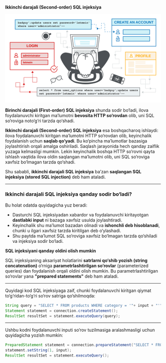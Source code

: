 
**Ikkinchi darajali (Second-order) SQL injeksiya**

![](https://raw.githubusercontent.com/akhatkulov/WebSec-Notes/f58775a136e63e0ed47efb896d59f61238f21a1a/Injection/SQL/Second-order%20SQL%20injection/Second-order%20SQL%20injection.svg)

**Birinchi darajali (First-order) SQL injeksiya** shunda sodir bo‘ladi, ilova foydalanuvchi kiritgan ma’lumotni **bevosita HTTP so‘rovdan** olib, uni SQL so‘roviga noto‘g‘ri tarzda qo‘shadi.

**Ikkinchi darajali (Second-order) SQL injeksiya** esa boshqacharoq ishlaydi: ilova foydalanuvchi kiritgan ma’lumotni HTTP so‘rovdan olib, keyinchalik foydalanish uchun **saqlab qo‘yadi**. Bu ko‘pincha ma’lumotlar bazasiga joylashtirish orqali amalga oshiriladi. Saqlash jarayonida hech qanday zaiflik yuzaga kelmasligi mumkin. Lekin keyinchalik boshqa HTTP so‘rovni qayta ishlash vaqtida ilova oldin saqlangan ma’lumotni olib, uni SQL so‘roviga xavfsiz bo‘lmagan tarzda qo‘shadi.

Shu sababli, **ikkinchi darajali SQL injeksiya** ba’zan **saqlangan SQL injeksiya (stored SQL injection)** deb ham ataladi.

---

### Ikkinchi darajali SQL injeksiya qanday sodir bo‘ladi?

Bu holat odatda quyidagicha yuz beradi:

* Dasturchi SQL injeksiyadan xabardor va foydalanuvchi kiritayotgan **dastlabki input** ni bazaga xavfsiz usulda joylashtiradi.
* Keyinchalik shu ma’lumot bazadan olinadi va **ishonchli deb hisoblanadi**, chunki u ilgari xavfsiz tarzda kiritilgan deb o‘ylashadi.
* Shu paytda ma’lumot SQL so‘roviga xavfsiz bo‘lmagan tarzda qo‘shiladi va injeksiya sodir bo‘ladi.

**SQL injeksiyani qanday oldini olish mumkin**

SQL injeksiyaning aksariyat holatlarini **satrlarni qo‘shib yozish (string concatenation)** o‘rniga **parametrlashtirilgan so‘rovlar** (parameterized queries) dan foydalanish orqali oldini olish mumkin. Bu parametrlashtirilgan so‘rovlar yana **"prepared statements"** deb ham ataladi.

---

Quyidagi kod SQL injeksiyaga zaif, chunki foydalanuvchi kiritgan qiymat to‘g‘ridan-to‘g‘ri so‘rov satriga qo‘shilmoqda:

```java
String query = "SELECT * FROM products WHERE category = '"+ input + "'";
Statement statement = connection.createStatement();
ResultSet resultSet = statement.executeQuery(query);
```

---

Ushbu kodni foydalanuvchi inputi so‘rov tuzilmasiga aralashmasligi uchun quyidagicha yozish mumkin:

```java
PreparedStatement statement = connection.prepareStatement("SELECT * FROM products WHERE category = ?");
statement.setString(1, input);
ResultSet resultSet = statement.executeQuery();
```

